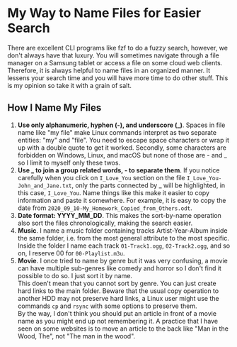 # My Way to Name Files for Easier Search

There are excellent CLI programs like fzf to do a fuzzy search, however, we don't always have that luxury. You will sometimes navigate through a file manager on a Samsung tablet or access a file on some cloud web clients. Therefore, it is always helpful to name files in an organized manner. It lessens your search time and you will have more time to do other stuff. This is my opinion so take it with a grain of salt.

## How I Name My Files

1. **Use only alphanumeric, hyphen (-), and underscore (\_)**. Spaces in file name like "my file" make Linux commands interpret as two separate entities: "my" and "file". You need to escape space characters or wrap it up with a double quote to get it worked. Secondly, some characters are forbidden on Windows, Linux, and macOS but none of those are - and \_ so I limit to myself only these twos.
2. **Use \_ to join a group related words, - to separate them**. If you notice carefully when you click on `I_Love_You` section on the file `I_Love_You-John_and_Jane.txt`, only the parts connected by \_ will be highlighted, in this case, `I_Love_You`. Name things like this make it easier to copy information and paste it somewhere. For example, it is easy to copy the date from `2020_09_10-My_Homework_Copied_from_Others.odt`.
3. **Date format: YYYY_MM_DD**. This makes the sort-by-name operation also sort the files chronologically, making the search easier.
4. **Music**. I name a music folder containing tracks Artist-Year-Album inside the same folder, i.e. from the most general attribute to the most specific. Inside the folder I name each track `01-Track1.ogg`, `02-Track2.ogg`, and so on, I reserve 00 for `00-Playlist.m3u`.
5. **Movie**. I once tried to name by genre but it was very confusing, a movie can have multiple sub-genres like comedy and horror so I don't find it possible to do so. I just sort it by name.  
   This doen't mean that you cannot sort by genre. You can just create hard links to the main folder. Beware that the usual copy operation to another HDD may not preserve hard links, a Linux user might use the commands `cp` and `rsync` with some options to preserve them.  
   By the way, I don't think you should put an article in front of a movie name as you might end up not remembering it. A practice that I have seen on some websites is to move an article to the back like "Man in the Wood, The", not "The man in the wood".
